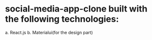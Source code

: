 # social-media-app-clone built with the following technologies:
a. React.js
b. Materialui(for the design part)
